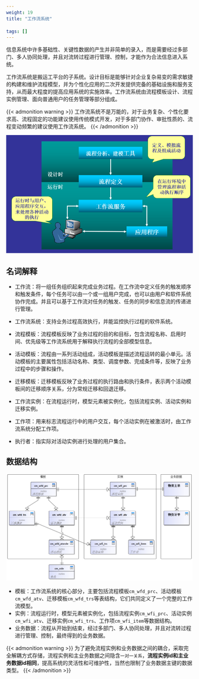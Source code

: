 ```yaml
---
weight: 19
title: "工作流系统"

tags: []
---
```


信息系统中许多基础性、关键性数据的产生并非简单的录入，而是需要经过多部门、多人协同处理，并且对流转过程进行管理、控制，才能作为合法信息进入系统。

工作流系统是搬运工平台的子系统。设计目标是能够针对企业复杂易变的需求敏捷的构建和维护流程模型，并为个性化应用的二次开发提供完备的基础设施和服务支持，从而最大程度的提高应用系统的实施效率。工作流系统由流程模板设计、流程实例管理、面向普通用户的任务管理等部分组成。

{{< admonition warning >}}
工作流系统不是万能的，对于业务复杂、个性化要求高、流程固定的功能建议使用传统模式开发，对于多部门协作、审批性质的、流程变动频繁的建议使用工作流系统。
{{< /admonition >}}

![](1.png)

## 名词解释
- 工作流：将一组任务组织起来完成业务过程。在工作流中定义任务的触发顺序和触发条件，每个任务可以由一个或一组用户完成，也可以由用户和软件系统协作完成。并且可以基于工作流对任务的触发、任务的同步和信息流的传递进行管理。

- 工作流系统：支持业务过程高效执行，并能监控执行过程的软件系统。

- 流程模板：流程模板反映了业务过程的目的和目标，包含流程名称、启用时间、优先级等工作流系统用于解释执行流程的全部模型信息。

- 活动模板：流程由一系列活动组成，活动模板是描述流程运转的最小单元。活动模板的主要属性包括活动名称、类型、调度参数、完成条件等，反映了业务过程中的步骤和操作。

- 迁移模板：迁移模板反映了业务过程的执行路由和执行条件，表示两个活动模板间的迁移顺序关系，分为常规迁移和回退迁移。

- 工作流实例：在流程运行时，模型元素被实例化，包括流程实例、活动实例和迁移实例。

- 工作项：用来标志流程运行中的用户交互，每个活动实例在被激活时，由工作流系统分配工作项。

- 执行者：指实际对活动实例进行处理的用户集合。


## 数据结构
![](2.png "数据结构")

- 模板：工作流系统的核心部分，主要包括流程模板`cm_wfd_prc`、活动模板`cm_wfd_atv`、迁移模板`cm_wfd_trs`等表结构，它们共同定义了一个完整的工作流模型。
- 实例：流程运行时，模型元素被实例化，包括流程实例`cm_wfi_prc`、活动实例`cm_wfi_atv`、迁移实例`cm_wfi_trs`、工作项`cm_wfi_item`等数据结构。
- 业务数据：流程从开始到结束，经过多部门、多人协同处理，并且对流转过程进行管理、控制，最终得到的业务数据。

{{< admonition warning >}}
为了避免流程实例和业务数据之间的耦合，采取完全解耦方式存储，流程实例和主业务数据之间隐含`一对一关系`，**流程实例id和主业务数据id相同**，提高系统的灵活性和可维护性，当然也限制了业务数据主键的数据类型。
{{< /admonition >}}



